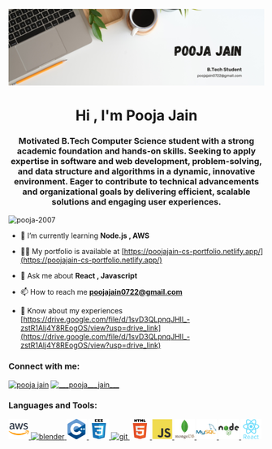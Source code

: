 ![logo](https://github.com/Pooja-2007/pooja-2007/blob/main/White%20Minimalist%20Profile%20LinkedIn%20Banner.png)
<h1 align="center">Hi , I'm Pooja Jain</h1>
<h3 align="center">Motivated B.Tech Computer Science student with a strong academic foundation and hands-on skills. Seeking to apply expertise in software and web development, problem-solving, and data structure and algorithms in a dynamic, innovative environment. Eager to contribute to technical advancements and organizational goals by delivering efficient, scalable solutions and engaging user experiences.</h3>

<p align="left"> <img src="https://komarev.com/ghpvc/?username=pooja-2007&label=Profile%20views&color=0e75b6&style=flat" alt="pooja-2007" /> </p>

- 🌱 I’m currently learning **Node.js , AWS**

- 👨‍💻 My portfolio is available at [https://poojajain-cs-portfolio.netlify.app/](https://poojajain-cs-portfolio.netlify.app/)

- 💬 Ask me about **React , Javascript**

- 📫 How to reach me **poojajain0722@gmail.com**

- 📄 Know about my experiences [https://drive.google.com/file/d/1svD3QLpnqJHll_-zstR1Alj4Y8REogOS/view?usp=drive_link](https://drive.google.com/file/d/1svD3QLpnqJHll_-zstR1Alj4Y8REogOS/view?usp=drive_link)

<h3 align="left">Connect with me:</h3>
<p align="left">
<a href="https://linkedin.com/in/pooja jain" target="blank"><img align="center" src="https://raw.githubusercontent.com/rahuldkjain/github-profile-readme-generator/master/src/images/icons/Social/linked-in-alt.svg" alt="pooja jain" height="30" width="40" /></a>
<a href="https://www.leetcode.com/___pooja___jain___" target="blank"><img align="center" src="https://raw.githubusercontent.com/rahuldkjain/github-profile-readme-generator/master/src/images/icons/Social/leet-code.svg" alt="___pooja___jain___" height="30" width="40" /></a>
</p>

<h3 align="left">Languages and Tools:</h3>
<p align="left"> <a href="https://aws.amazon.com" target="_blank" rel="noreferrer"> <img src="https://raw.githubusercontent.com/devicons/devicon/master/icons/amazonwebservices/amazonwebservices-original-wordmark.svg" alt="aws" width="40" height="40"/> </a> <a href="https://www.blender.org/" target="_blank" rel="noreferrer"> <img src="https://download.blender.org/branding/community/blender_community_badge_white.svg" alt="blender" width="40" height="40"/> </a> <a href="https://www.w3schools.com/cpp/" target="_blank" rel="noreferrer"> <img src="https://raw.githubusercontent.com/devicons/devicon/master/icons/cplusplus/cplusplus-original.svg" alt="cplusplus" width="40" height="40"/> </a> <a href="https://www.w3schools.com/css/" target="_blank" rel="noreferrer"> <img src="https://raw.githubusercontent.com/devicons/devicon/master/icons/css3/css3-original-wordmark.svg" alt="css3" width="40" height="40"/> </a> <a href="https://git-scm.com/" target="_blank" rel="noreferrer"> <img src="https://www.vectorlogo.zone/logos/git-scm/git-scm-icon.svg" alt="git" width="40" height="40"/> </a> <a href="https://www.w3.org/html/" target="_blank" rel="noreferrer"> <img src="https://raw.githubusercontent.com/devicons/devicon/master/icons/html5/html5-original-wordmark.svg" alt="html5" width="40" height="40"/> </a> <a href="https://developer.mozilla.org/en-US/docs/Web/JavaScript" target="_blank" rel="noreferrer"> <img src="https://raw.githubusercontent.com/devicons/devicon/master/icons/javascript/javascript-original.svg" alt="javascript" width="40" height="40"/> </a> <a href="https://www.mongodb.com/" target="_blank" rel="noreferrer"> <img src="https://raw.githubusercontent.com/devicons/devicon/master/icons/mongodb/mongodb-original-wordmark.svg" alt="mongodb" width="40" height="40"/> </a> <a href="https://www.mysql.com/" target="_blank" rel="noreferrer"> <img src="https://raw.githubusercontent.com/devicons/devicon/master/icons/mysql/mysql-original-wordmark.svg" alt="mysql" width="40" height="40"/> </a> <a href="https://nodejs.org" target="_blank" rel="noreferrer"> <img src="https://raw.githubusercontent.com/devicons/devicon/master/icons/nodejs/nodejs-original-wordmark.svg" alt="nodejs" width="40" height="40"/> </a> <a href="https://reactjs.org/" target="_blank" rel="noreferrer"> <img src="https://raw.githubusercontent.com/devicons/devicon/master/icons/react/react-original-wordmark.svg" alt="react" width="40" height="40"/> </a> </p>
